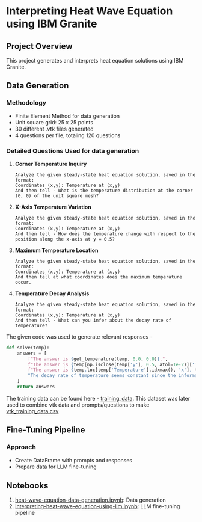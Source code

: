 
# Interpreting Heat Wave Equation using IBM Granite

## Project Overview
This project generates and interprets heat equation solutions using IBM Granite.

## Data Generation

### Methodology
- Finite Element Method for data generation
- Unit square grid: 25 x 25 points
- 30 different .vtk files generated
- 4 questions per file, totaling 120 questions

### Detailed Questions Used for data generation
1. **Corner Temperature Inquiry**
   ```
   Analyze the given steady-state heat equation solution, saved in the format:
   Coordinates (x,y): Temperature at (x,y)
   And then tell - What is the temperature distribution at the corner (0, 0) of the unit square mesh?
   ```

2. **X-Axis Temperature Variation**
   ```
   Analyze the given steady-state heat equation solution, saved in the format:
   Coordinates (x,y): Temperature at (x,y)
   And then tell - How does the temperature change with respect to the position along the x-axis at y = 0.5?
   ```

3. **Maximum Temperature Location**
   ```
   Analyze the given steady-state heat equation solution, saved in the format:
   Coordinates (x,y): Temperature at (x,y)
   And then tell at what coordinates does the maximum temperature occur.
   ```

4. **Temperature Decay Analysis**
   ```
   Analyze the given steady-state heat equation solution, saved in the format:
   Coordinates (x,y): Temperature at (x,y)
   And then tell - What can you infer about the decay rate of temperature?
   ```


The given code was used to generate relevant responses - 
```python
def solve(temp):
    answers = [
        f"The answer is {get_temperature(temp, 0.0, 0.0)}.",
        f"The answer is {temp[np.isclose(temp['y'], 0.5, atol=1e-2)]['Temperature'].mean()}.",
        f"The answer is {temp.loc[temp['Temperature'].idxmax(), 'x'], temp.loc[temp['Temperature'].idxmax(), 'y']}.",
        "The decay rate of temperature seems constant since the information about time is not given."
    ]
    return answers
```

The training data can be found here - [training_data](training_data). 
This dataset was later used to combine vtk data and prompts/questions to make [vtk_training_data.csv](vtk_training_data.csv)

## Fine-Tuning Pipeline

### Approach
- Create DataFrame with prompts and responses
- Prepare data for LLM fine-tuning

## Notebooks
1. [heat-wave-equation-data-generation.ipynb](heat-wave-equation-data-generation.ipynb): Data generation
2. [interpreting-heat-wave-equation-using-llm.ipynb](interpreting-heat-wave-equation-using-llm.ipynb): LLM fine-tuning pipeline

